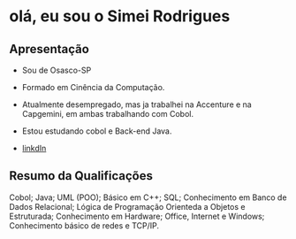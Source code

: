 
# olá, eu sou o Simei Rodrigues

## Apresentação
- Sou de Osasco-SP
- Formado em Cinência da Computação.
- Atualmente desempregado, mas ja trabalhei na Accenture e na Capgemini, em ambas trabalhando com Cobol.
- Estou estudando cobol e Back-end Java. 

- [linkdIn](https://www.linkedin.com/in/simei-rodrigues-jeronimo-68130484
)

## Resumo da Qualificações
Cobol; Java; UML (POO); Básico em C++; SQL; Conhecimento em Banco de Dados Relacional; Lógica de Programação Orienteda a Objetos e Estruturada; Conhecimento em Hardware; Office, Internet e Windows; Conhecimento básico de redes e TCP/IP. 
